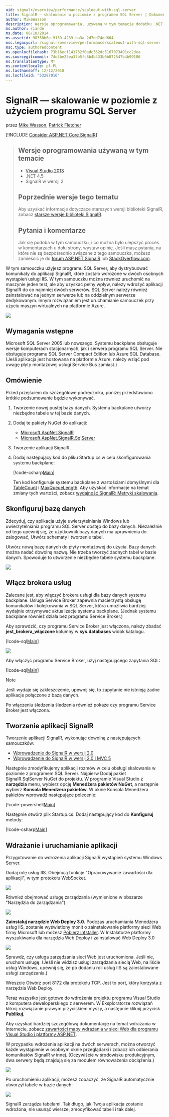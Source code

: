```yaml
---
uid: signalr/overview/performance/scaleout-with-sql-server
title: SignalR — skalowanie w poziomie z programem SQL Server | Dokumentacja firmy Microsoft
author: MikeWasson
description: Wersje oprogramowania, używaną w tym temacie dodatku .NET 4.5 SignalR dla programu Visual Studio 2013 w wersji 2, poprzednie wersje w tym temacie informacji o wcześniejszych wersjach...
ms.author: riande
ms.date: 06/10/2014
ms.assetid: 98358b6e-9139-4239-ba3a-2d7dd74dd664
msc.legacyurl: /signalr/overview/performance/scaleout-with-sql-server
msc.type: authoredcontent
ms.openlocfilehash: 73b16ecf141732f0adc362dc5167073491cc2dea
ms.sourcegitcommit: 74e3be25ea37b5fc8b4b433b0b872547b4b99186
ms.translationtype: MT
ms.contentlocale: pl-PL
ms.lasthandoff: 12/12/2018
ms.locfileid: "53287016"
---
```

<a name="signalr-scaleout-with-sql-server"></a>SignalR — skalowanie w poziomie z użyciem programu SQL Server
====================
przez [Mike Wasson](https://github.com/MikeWasson), [Patrick Fletcher](https://github.com/pfletcher)

[!INCLUDE [Consider ASP.NET Core SignalR](~/includes/signalr/signalr-version-disambiguation.md)]

> ## <a name="software-versions-used-in-this-topic"></a>Wersje oprogramowania używaną w tym temacie
>
>
> - [Visual Studio 2013](https://my.visualstudio.com/Downloads?q=visual%20studio%202013)
> - .NET 4.5
> - SignalR w wersji 2
>
>
>
> ## <a name="previous-versions-of-this-topic"></a>Poprzednie wersje tego tematu
>
> Aby uzyskać informacje dotyczące starszych wersji biblioteki SignalR, zobacz [starsze wersje biblioteki SignalR](../older-versions/index.md).
>
> ## <a name="questions-and-comments"></a>Pytania i komentarze
>
> Jak się podoba w tym samouczku, i co można było ulepszyć proces w komentarzach u dołu strony, wystaw opinię. Jeśli masz pytania, na które nie są bezpośrednio związane z tego samouczka, możesz zamieścić je do [forum ASP.NET SignalR](https://forums.asp.net/1254.aspx/1?ASP+NET+SignalR) lub [StackOverflow.com](http://stackoverflow.com/).


W tym samouczku użyjesz programu SQL Server, aby dystrybuować komunikaty do aplikacji SignalR, które zostało wdrożone w dwóch osobnych wystąpień usługi IIS. W tym samouczku można również uruchomić na maszynie jeden test, ale aby uzyskać pełny wpływ, należy wdrożyć aplikacji SignalR do co najmniej dwóch serwerów. SQL Server należy również zainstalować na jednym serwerze lub na oddzielnym serwerze dedykowanym. Innym rozwiązaniem jest uruchamianie samouczek przy użyciu maszyn wirtualnych na platformie Azure.

![](scaleout-with-sql-server/_static/image1.png)

## <a name="prerequisites"></a>Wymagania wstępne

Microsoft SQL Server 2005 lub nowszego. Systemu backplane obsługuje wersje komputerach stacjonarnych, jak i serwera programu SQL Server. Nie obsługuje programu SQL Server Compact Edition lub Azure SQL Database. (Jeśli aplikacja jest hostowana na platformie Azure, należy wziąć pod uwagę płyty montażowej usługi Service Bus zamiast.)

## <a name="overview"></a>Omówienie

Przed przejściem do szczegółowe podręcznika, poniżej przedstawiono krótkie podsumowanie będzie wykonywać.

1. Tworzenie nowej pustej bazy danych. Systemu backplane utworzy niezbędne tabele w tej bazie danych.
2. Dodaj te pakiety NuGet do aplikacji:

    - [Microsoft.AspNet.SignalR](http://nuget.org/packages/Microsoft.AspNet.SignalR)
    - [Microsoft.AspNet.SignalR.SqlServer](http://nuget.org/packages/Microsoft.AspNet.SignalR.SqlServer)
3. Tworzenie aplikacji SignalR.
4. Dodaj następujący kod do pliku Startup.cs w celu skonfigurowania systemu backplane:

    [!code-csharp[Main](scaleout-with-sql-server/samples/sample1.cs)]

   Ten kod konfiguruje systemu backplane z wartościami domyślnymi dla [TableCount](https://msdn.microsoft.com/library/microsoft.aspnet.signalr.sqlscaleoutconfiguration.tablecount(v=vs.118).aspx) i [MaxQueueLength](https://msdn.microsoft.com/library/microsoft.aspnet.signalr.messaging.scaleoutconfiguration.maxqueuelength(v=vs.118).aspx). Aby uzyskać informacje na temat zmiany tych wartości, zobacz [wydajność SignalR: Metryki skalowania](signalr-performance.md#scaleout_metrics).

## <a name="configure-the-database"></a>Skonfiguruj bazę danych

Zdecyduj, czy aplikacja użyje uwierzytelniania Windows lub uwierzytelniania programu SQL Server dostęp do bazy danych. Niezależnie od tego upewnij się, że użytkownik bazy danych ma uprawnienia do zalogować, Utwórz schematy i tworzenie tabel.

Utwórz nową bazę danych do płyty montażowej do użycia. Bazy danych można nadać dowolną nazwę. Nie trzeba tworzyć żadnych tabel w bazie danych. Spowoduje to utworzenie niezbędne tabele systemu backplane.

![](scaleout-with-sql-server/_static/image2.png)

## <a name="enable-service-broker"></a>Włącz brokera usług

Zalecane jest, aby włączyć brokera usługi dla bazy danych systemu backplane. Usługa Service Broker zapewnia macierzystą obsługę komunikatów i kolejkowania w SQL Server, która umożliwia bardziej wydajnie otrzymywać aktualizacje systemu backplane. (Jednak systemu backplane również działa bez programu Service Broker.)

Aby sprawdzić, czy programu Service Broker jest włączona, należy zbadać **jest\_brokera\_włączone** kolumny w **sys.databases** widok katalogu.

[!code-sql[Main](scaleout-with-sql-server/samples/sample2.sql)]

![](scaleout-with-sql-server/_static/image3.png)

Aby włączyć programu Service Broker, użyj następującego zapytania SQL:

[!code-sql[Main](scaleout-with-sql-server/samples/sample3.sql)]

> [!NOTE]
> Jeśli wydaje się zakleszczenie, upewnij się, to zapytanie nie istnieją żadne aplikacje połączone z bazą danych.


Po włączeniu śledzenia śledzenia również pokaże czy programu Service Broker jest włączona.

## <a name="create-a-signalr-application"></a>Tworzenie aplikacji SignalR

Tworzenie aplikacji SignalR, wykonując dowolną z następujących samouczków:

- [Wprowadzenie do SignalR w wersji 2.0](../getting-started/tutorial-getting-started-with-signalr.md)
- [Wprowadzenie do SignalR w wersji 2.0 i MVC 5](../getting-started/tutorial-getting-started-with-signalr-and-mvc.md)

Następnie zmodyfikujemy aplikacji rozmów w celu obsługi skalowania w poziomie z programem SQL Server. Najpierw Dodaj pakiet SignalR.SqlServer NuGet do projektu. W programie Visual Studio z **narzędzia** menu, wybierz opcję **Menedżera pakietów NuGet**, a następnie wybierz **Konsola Menedżera pakietów**. W oknie Konsola Menedżera pakietów wprowadź następujące polecenie:

[!code-powershell[Main](scaleout-with-sql-server/samples/sample4.ps1)]

Następnie otwórz plik Startup.cs. Dodaj następujący kod do **Konfiguruj** metody:

[!code-csharp[Main](scaleout-with-sql-server/samples/sample5.cs)]

## <a name="deploy-and-run-the-application"></a>Wdrażanie i uruchamianie aplikacji

Przygotowanie do wdrożenia aplikacji SignalR wystąpień systemu Windows Server.

Dodaj rolę usług IIS. Obejmują funkcje "Opracowywanie zawartości dla aplikacji", w tym protokołu WebSocket.

![](scaleout-with-sql-server/_static/image4.png)

Również obejmować usługę zarządzania (wymienione w obszarze "Narzędzia do zarządzania").

![](scaleout-with-sql-server/_static/image5.png)

**Zainstaluj narzędzie Web Deploy 3.0.** Podczas uruchamiania Menedżera usług IIS, zostanie wyświetlony monit o zainstalowanie platformy sieci Web firmy Microsoft lub możesz [Pobierz intstaller](https://go.microsoft.com/fwlink/?LinkId=255386). W Instalatorze platformy wyszukiwania dla narzędzia Web Deploy i zainstalować Web Deploy 3.0

![](scaleout-with-sql-server/_static/image6.png)

Sprawdź, czy usługa zarządzania sieci Web jest uruchomiona. Jeśli nie, uruchom usługę. (Jeśli nie widzisz usługi zarządzania siecią Web, na liście usług Windows, upewnij się, że po dodaniu roli usług IIS są zainstalowane usługi zarządzania.)

Wreszcie Otwórz port 8172 dla protokołu TCP. Jest to port, który korzysta z narzędzia Web Deploy.

Teraz wszystko jest gotowe do wdrożenia projektu programu Visual Studio z komputera deweloperskiego z serwerem. W Eksploratorze rozwiązań kliknij rozwiązanie prawym przyciskiem myszy, a następnie kliknij przycisk **Publikuj**.

Aby uzyskać bardziej szczegółową dokumentację na temat wdrażania w Internecie, zobacz [zawartości mapy wdrażania w sieci Web dla programu Visual Studio i platformy ASP.NET](../../../whitepapers/aspnet-web-deployment-content-map.md).

W przypadku wdrożenia aplikacji na dwóch serwerach, można otworzyć każde wystąpienie w osobnym oknie przeglądarki i zobacz ich odbierania komunikatów SignalR w innej. (Oczywiście w środowisku produkcyjnym, dwa serwery będą znajdują się za modułem równoważenia obciążenia.)

![](scaleout-with-sql-server/_static/image7.png)

Po uruchomieniu aplikacji, możesz zobaczyć, że SignalR automatycznie utworzył tabele w bazie danych:

![](scaleout-with-sql-server/_static/image8.png)

SignalR zarządza tabelami. Tak długo, jak Twoja aplikacja zostanie wdrożona, nie usunąć wiersze, zmodyfikować tabeli i tak dalej.
